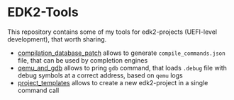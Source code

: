 # EDK2-Tools

This repository contains some of my tools for edk2-projects (UEFI-level
development), that worth sharing.

- [compilation_database_patch](compilation_database_patch/) allows to generate
  `compile_commands.json` file, that can be used by completion engines
- [qemu_and_gdb](qemu_and_gdb/) allows to pring `gdb` command, that loads
  `.debug` file with debug symbols at a correct address, based on `qemu` logs
- [project_templates](project_templates/) allows to create a new edk2-project in
  a single command call
